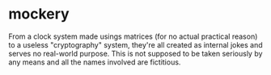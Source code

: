 # mockery
From a clock system made usings matrices (for no actual practical reason) to a useless "cryptography" system, they're all created as internal jokes and serves no real-world purpose. This is not supposed to be taken seriously by any means and all the names involved are fictitious.
